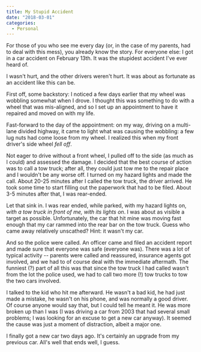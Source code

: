 ```yaml
---
title: My Stupid Accident
date: "2018-03-01"
categories:
  - Personal
---
```


For those of you who see me every day (or, in the case of my parents, had to deal with this mess), you already know the story. For everyone else: I got in a car accident on February 13th. It was the stupidest accident I've ever heard of.

I wasn't hurt, and the other drivers weren't hurt. It was about as fortunate as an accident like this can be.

First off, some backstory: I noticed a few days earlier that my wheel was wobbling somewhat when I drove. I thought this was something to do with a wheel that was mis-aligned, and so I set up an appointment to have it repaired and moved on with my life.

Fast-forward to the day of the appointment: on my way, driving on a multi-lane divided highway, it came to light what was causing the wobbling: a few lug nuts had come loose from my wheel. I realized this when my front driver's side wheel *fell off*.

Not eager to drive without a front wheel, I pulled off to the side (as much as I could) and assessed the damage. I decided that the best course of action was to call a tow truck; after all, they could just tow me to the repair place and I wouldn't be any worse off. I turned on my hazard lights and made the call. About 20-25 minutes after I called the tow truck, the driver arrived. He took some time to start filling out the paperwork that had to be filed. About 3-5 minutes after that, I was rear-ended.

Let that sink in. I was rear ended, while parked, with my hazard lights on, *with a tow truck in front of me, with its lights on*. I was about as visible a target as possible. Unfortunately, the car that hit mine was moving fast enough that my car rammed into the rear bar on the tow truck. Guess who came away relatively unscathed? Hint: it wasn't my car.

And so the police were called. An officer came and filed an accident report and made sure that everyone was safe (everyone was). There was a lot of typical activity -- parents were called and reassured, insurance agents got involved, and we had to of course deal with the immediate aftermath. The funniest (?) part of all this was that since the tow truck I had called wasn't from the lot the police used, we had to call two more (!) tow trucks to tow the two cars involved.

I talked to the kid who hit me afterward. He wasn't a bad kid, he had just made a mistake, he wasn't on his phone, and was normally a good driver. Of course anyone would say that, but I could tell he meant it. He was more broken up than I was (I was driving a car from 2003 that had several small problems; I was looking for an excuse to get a new car anyway). It seemed the cause was just a moment of distraction, albeit a major one.

I finally got a new car two days ago. It's certainly an upgrade from my previous car. All's well that ends well, I guess.


